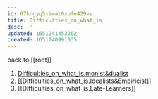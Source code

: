 ```yaml
---
id: 67kngyq5xiwat0sufe429vv
title: Difficulties_on_what_is
desc: ''
updated: 1651241453262
created: 1651240991035
---
```

back to [[root]]


1. [Difficulties_on_what_is.monist&dualist](https://github.com/makikuri/nousmonkey/blob/Ancient-Philosophy/Difficulties_on_what_is.monist%26dualist.md)
2. [[Difficulties_on_what_is.Idealists&Empiricist]]
3. [[Difficulties_on_what_is.Late-Learners]]
